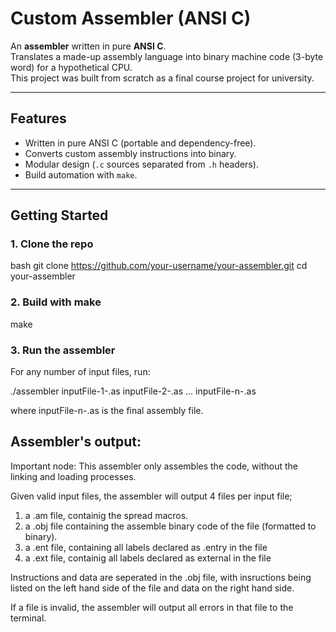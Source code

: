 # Custom Assembler (ANSI C)

An **assembler** written in pure **ANSI C**.  
Translates a made-up assembly language into binary machine code (3-byte word) for a hypothetical CPU.  
This project was built from scratch as a final course project for university.

---

## Features
- Written in pure ANSI C (portable and dependency-free).
- Converts custom assembly instructions into binary.
- Modular design (`.c` sources separated from `.h` headers).
- Build automation with `make`.

---

##  Getting Started

### 1. Clone the repo
bash
git clone https://github.com/your-username/your-assembler.git
cd your-assembler

### 2. Build with make
make

### 3. Run the assembler
For any number of input files, run:

./assembler inputFile-1-.as inputFile-2-.as ... inputFile-n-.as

where inputFile-n-.as is the final assembly file.

##  Assembler's output:
Important node: This assembler only assembles the code, without the linking and loading processes.

Given valid input files, the assembler will output 4 files per input file;
1) a .am file, containig the spread  macros.
2) a .obj file containing the assemble binary code of the file (formatted to binary).
3) a .ent file, containing all labels declared as .entry in the file
4) a .ext file, containig all labels declared as external in the file

Instructions and data are seperated in the .obj file, with insructions being listed on the left hand side of the file and data on the right hand side.

If a file is invalid, the assembler will output all errors in that file to the terminal.
